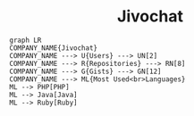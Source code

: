 <h1 align="center">Jivochat</h1>

```mermaid
graph LR
COMPANY_NAME{Jivochat}
COMPANY_NAME ---> U{Users} ---> UN[2]
COMPANY_NAME ---> R{Repositories} ---> RN[8]
COMPANY_NAME ---> G{Gists} ---> GN[12]
COMPANY_NAME ---> ML{Most Used<br>Languages}
ML --> PHP[PHP]
ML --> Java[Java]
ML --> Ruby[Ruby]
```
